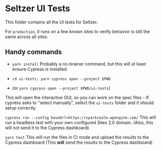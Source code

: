 # Seltzer UI Tests

This folder contains all the UI tests for Seltzer.

For `production`, it runs on a few known sites to verify behavior is still the same across all sites.

## Handy commands
- `yarn install` Probably a no-brainer command, but this will at least ensure Cypress is installed.

- `cd ui-tests; yarn cypress open --project $PWD`
- (or `yarn cypress open --project $PWD/ui-tests`)

This will open the interactive GUI, so you can work on the spec files
    - If cypress asks to "select manually", select the `ui-tests` folder and it should setup correctly.

`cypress run --config baseUrl=https://sparkreale.wpengine.com/` 
This will run a headless test with your own configured Sites 2.0 domain.
(Also, this will not send it to the Cypress dashboard)

`yarn test` This will run the files in CI mode and upload the results to the Cypress dashboard
(This **will** send the results to the Cypress dashboard)
